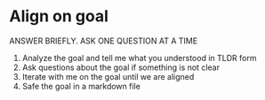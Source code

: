 # Align on goal

ANSWER BRIEFLY.
ASK ONE QUESTION AT A TIME

1. Analyze the goal and tell me what you understood in TLDR form
1. Ask questions about the goal if something is not clear
1. Iterate with me on the goal until we are aligned
1. Safe the goal in a markdown file